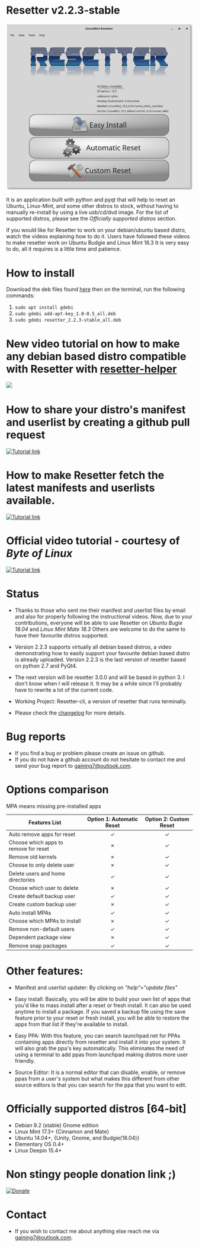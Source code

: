 # Resetter v2.2.3-stable
![alt tag](https://github.com/gaining/Resetter/blob/master/Resetter/resetter-screenshot.png)

It is an application built with python and pyqt that will help to reset an Ubuntu, Linux-Mint, and some other distros to stock, without having to manually re-install by using a live usb/cd/dvd image. For the list of supported distros, please see the *Officially supported distros* section.

If you would like for Resetter to work on your debian/ubuntu based distro, watch the videos explaining how to do it. Users have followed these videos to make resetter work on Ubuntu Budgie and Linux Mint 18.3 It is very easy to do, all it requires is a little time and patience.

# How to install
Download the deb files found [here](https://github.com/gaining/Resetter/releases/latest) then on the terminal, run the following commands:

1. `sudo apt install gdebi`
2. `sudo gdebi add-apt-key_1.0-0.5_all.deb`
3. `sudo gdebi resetter_2.2.3-stable_all.deb`


# New video tutorial on how to make any debian based distro compatible with Resetter with [resetter-helper](https://github.com/gaining/ResetterHelper)

[![](http://img.youtube.com/vi/5VfSvEryOWU/0.jpg)](http://www.youtube.com/watch?v=5VfSvEryOWU "compatible")


# How to share your distro's manifest and userlist by creating a github pull request

[![Tutorial link](http://img.youtube.com/vi/PExKj6wLq9U/0.jpg)](http://www.youtube.com/watch?v=PExKj6wLq9U "share")


# How to make Resetter fetch the latest manifests and userlists available.

[![Tutorial link](http://img.youtube.com/vi/PExKj6wLq9U/0.jpg)](https://youtu.be/PExKj6wLq9U?t=236 "update")


# Official video tutorial - courtesy of *Byte of Linux*

[![Tutorial link](http://i3.ytimg.com/vi/PSmzWdGrs1M/maxresdefault.jpg)](https://youtu.be/PSmzWdGrs1M "Resetter Tutorial")


# Status

- Thanks to those who sent me their manifest and userlist files by email and also for properly following the instructional videos. Now, due to your contributions, everyone will be able to use Resetter on *Ubuntu Bugie 18.04* and *Linux Mint Mate 18.3* Others are welcome to do the same to have their favourite distros supported.

- Version 2.2.3 supports virtually all debian based distros, a video demonstrating how to easily support your favourite debian based distro is already uploaded. Version 2.2.3 is the last version of resetter based on python 2.7 and PyQt4.

- The next version will be resetter 3.0.0 and will be based in python 3. I don't know when I will release it. It may be a while since I'll probably have to rewrite a lot of the current code.

- Working Project: Resetter-cli, a version of resetter that runs terminally.
- Please check the [changelog](https://github.com/gaining/Resetter/blob/master/changelog) for more details.

# Bug reports
- If you find a bug or problem please create an issue on github.
- If you do not have a github account do not hesitate to contact me and send your bug report to gaining7@outlook.com.

# Options comparison

MPA means missing pre-installed apps

<center>

| Features List                          | Option 1: Automatic Reset | Option 2: Custom Reset |
|----------------------------------------|:-------------------------:|:----------------------:|
| Auto remove apps for reset             |             ✓             |            ✓           |
| Choose which apps to remove for reset  |             ✗             |            ✓           |
| Remove old kernels                     |             ✗             |            ✓           |
| Choose to only delete user             |             ✗             |            ✓           |
| Delete users and home directories      |             ✓             |            ✓           |
| Choose which user to delete            |             ✗             |            ✓           |
| Create default backup user             |             ✓             |            ✓           |
| Create custom backup user              |             ✗             |            ✓           |
| Auto install MPAs                      |             ✓             |            ✓           |
| Choose which MPAs to install           |             ✗             |            ✓           |
| Remove non-default users               |             ✓             |            ✓           |
| Dependent package view                 |             ✗             |            ✓           |
| Remove snap packages                   |             ✓             |            ✓           |

</center>

# Other features:
- Manifest and userlist updater: By clicking on *"help"*>*"update files"*
- Easy install: Basically, you will be able to build your own list of apps that you'd like to mass install after a reset or fresh install. It can also be used anytime to install a package. If you saved a backup file using the save feature prior to your reset or fresh install, you will be able to restore the apps from that list if they're available to install.

- Easy PPA: With this feature, you can search launchpad.net for PPAs containing apps directly from resetter and install it into your system. It will also grab the ppa's key automatically. This eliminates the need of using a terminal to add ppas from launchpad making distros more user friendly.

- Source Editor: It is a normal editor that can disable, enable, or remove ppas from a user's system but what makes this different from other source editors is that you can search for the ppa that you want to edit.

# Officially supported distros [64-bit]

- Debian 9.2 (stable) Gnome edition
- Linux Mint 17.3+ {Cinnamon and Mate}
- Ubuntu 14.04+, {Unity, Gnome, and Budgie(18.04)}
- Elementary OS 0.4+
- Linux Deepin 15.4+


# Non stingy people donation link ;)

[![Donate](https://www.paypalobjects.com/en_US/i/btn/btn_donateCC_LG.gif)](https://www.paypal.com/cgi-bin/webscr?cmd=_s-xclick&hosted_button_id=8FET8RGU2ZKQ8)

# Contact
- If you wish to contact me about anything else reach me via gaining7@outlook.com.
